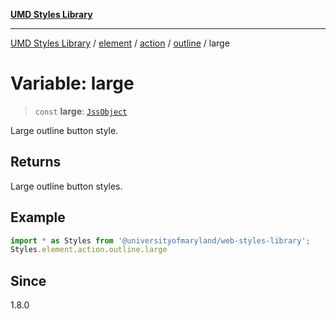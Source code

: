 [**UMD Styles Library**](../../../../../../README.md)

***

[UMD Styles Library](../../../../../../README.md) / [element](../../../../../README.md) / [action](../../../README.md) / [outline](../README.md) / large

# Variable: large

> `const` **large**: [`JssObject`](../../../../../../utilities/namespaces/transform/type-aliases/JssObject.md)

Large outline button style.

## Returns

Large outline button styles.

## Example

```typescript
import * as Styles from '@universityofmaryland/web-styles-library';
Styles.element.action.outline.large
```

## Since

1.8.0
